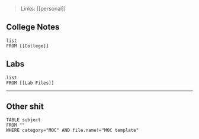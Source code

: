 >Links: [[personal]]

## College Notes
```dataview
list
FROM [[College]]
```

## Labs
```dataview
list
FROM [[Lab Files]]
```

---
## Other shit
```dataview
TABLE subject
FROM ""
WHERE category="MOC" AND file.name!="MOC template"
```


